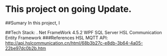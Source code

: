 # This project on going Update. 
##Sumary
In this project, I 


##Tech Stack:
 . Net FrameWork 4.5.2
 WPF
 SQL Server
 HSL Communication
 Entity Framework
 ###References
 HSL MQTT API: http://api.hslcommunication.cn/html/68b3b27c-e8db-3b64-4a05-22be97dc0b2b.htm
 
